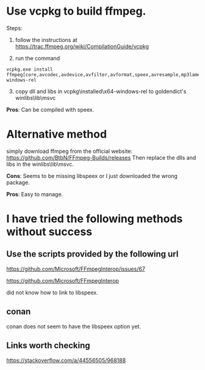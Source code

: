 # Use vcpkg to build ffmpeg.

Steps:

1. follow the instructions at https://trac.ffmpeg.org/wiki/CompilationGuide/vcpkg

   
2. run the command 
```
vcpkg.exe install ffmpeg[core,avcodec,avdevice,avfilter,avformat,speex,avresample,mp3lame,opus,sdl2,swresample,vorbis]:x64-windows-rel 
```

3. copy dll and libs in vcpkg\installed\x64-windows-rel to goldendict's winlibs\lib\msvc

**Pros**: Can be compiled with speex.

# Alternative method 
simply download ffmpeg from the official website: https://github.com/BtbN/FFmpeg-Builds/releases
Then replace the dlls and libs in the winlibs\lib\msvc.

**Cons**: Seems to be missing libspeex or I just downloaded the wrong package.

**Pros**: Easy to manage.


# I have tried the following methods without success

## Use the scripts provided by the following url

https://github.com/Microsoft/FFmpegInterop/issues/67

https://github.com/Microsoft/FFmpegInterop   


did not know how to link to libspeex. 

## conan
  
  conan does not seem to have the libspeex option yet.


## Links worth checking
https://stackoverflow.com/a/44556505/968188
